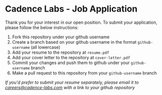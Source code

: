 # Cadence Labs - Job Application 

Thank you for your interest in our open position. To submit your application, please follow the below instructions:

1. Fork this repository under your github username
2. Create a branch based on your github username in the format `github-username` (all lowercase)
3. Add your resume to the repository at `resume.pdf`
4. Add your cover letter to the repository at `cover-letter.pdf`
5. Commit your changes and push them to github under your `github-username` branch
6. Make a pull request to this repository from your `github-username` branch

_If you'd prefer to submit your resume separately, please email it to careers@cadence-labs.com with a link to your github repository_